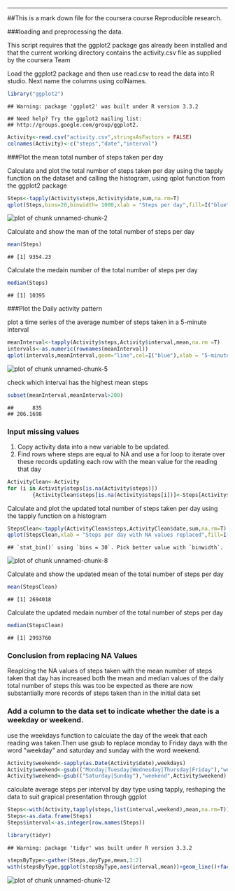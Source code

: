 ---

##This is a mark down file for the coursera course Reproducible research.

###loading and preprocessing the data.

This script requires that the ggplot2 package gas already been installed and that the current working directory contains the activity.csv file as supplied by the coursera Team

Load the ggplot2 package and then use read.csv to read the data into R studio. Next name the columns using colNames.


```r
library("ggplot2")
```

```
## Warning: package 'ggplot2' was built under R version 3.3.2
```

```
## Need help? Try the ggplot2 mailing list:
## http://groups.google.com/group/ggplot2.
```

```r
Activity<-read.csv("activity.csv",stringsAsFactors = FALSE)
colnames(Activity)<-c("steps","date","interval")
```

###Plot the mean total number of steps taken per day

Calculate and plot the total number of steps taken per day using the tapply function on the dataset and calling the 
histogram, using qplot function from the ggplot2 package 


```r
Steps<-tapply(Activity$steps,Activity$date,sum,na.rm=T)
qplot(Steps,bins=20,binwidth= 1000,xlab = "Steps per day",fill=I("blue"),alpha=I(0.6))
```

![plot of chunk unnamed-chunk-2](figure/unnamed-chunk-2-1.png)

Calculate and show the man of the total number of steps per day


```r
mean(Steps)
```

```
## [1] 9354.23
```

Calculate the medain number of the total number of steps per day

```r
median(Steps)
```

```
## [1] 10395
```

###Plot the Daily activity pattern

plot a time series of the average number of steps taken in a 5-minute interval


```r
meanInterval<-tapply(Activity$steps,Activity$interval,mean,na.rm =T)
intervals<-as.numeric(rownames(meanInterval))
qplot(intervals,meanInterval,geom="line",col=I("blue"),xlab = "5-minute intervals", ylab = "Average Number of steps")
```

![plot of chunk unnamed-chunk-5](figure/unnamed-chunk-5-1.png)

check which interval has the highest mean steps


```r
subset(meanInterval,meanInterval>200)
```

```
##      835 
## 206.1698
```

### Input missing values

1. Copy activity data into a new variable to be updated.
2. Find rows where steps are equal to NA and use a for loop to iterate over these records updating each row with the mean value
   for the reading that day 
   

```r
ActivityClean<-Activity
for (i in Activity$steps[is.na(Activity$steps)])
        {ActivityClean$steps[is.na(Activity$steps[i])]<-Steps[Activity$date[is.na(Activity$steps[i])]]}
```

Calculate and plot the updated total number of steps taken per day using the tapply function on a histogram 


```r
StepsClean<-tapply(ActivityClean$steps,ActivityClean$date,sum,na.rm=T)
qplot(StepsClean,xlab = "Steps per day with NA values replaced",fill=I("blue"),alpha=I(0.6))
```

```
## `stat_bin()` using `bins = 30`. Pick better value with `binwidth`.
```

![plot of chunk unnamed-chunk-8](figure/unnamed-chunk-8-1.png)

Calculate and show the updated mean of the total number of steps per day


```r
mean(StepsClean)
```

```
## [1] 2694018
```

Calculate the updated medain number of the total number of steps per day

```r
median(StepsClean)
```

```
## [1] 2993760
```

### Conclusion from replacing NA Values

Reaplcing the NA values of steps taken with the mean number of steps taken that day has increased both the mean and median values of the daily total number of steps this was too be expected as there are now substantially more records of steps taken than in the initial data set

### Add a column to the data set to indicate whether the date is a weekday or weekend.

use the weekdays function to calculate the day of the week that each reading was taken.Then use gsub to replace monday to Friday days with the word "weekday" and saturday and sunday with the word weekend.


```r
Activity$weekend<-sapply(as.Date(Activity$date),weekdays)
Activity$weekend<-gsub(("Monday|Tuesday|Wednesday|Thursday|Friday"),"weekday",Activity$weekend)
Activity$weekend<-gsub(("Saturday|Sunday"),"weekend",Activity$weekend)
```

calculate average steps per interval by day type using tapply, reshaping the data to suit grapical presentation through ggplot


```r
Steps<-with(Activity,tapply(steps,list(interval,weekend),mean,na.rm=T))
Steps<-as.data.frame(Steps)
Steps$interval<-as.integer(row.names(Steps))

library(tidyr)
```

```
## Warning: package 'tidyr' was built under R version 3.3.2
```

```r
stepsByType<-gather(Steps,dayType,mean,1:2)
with(stepsByType,ggplot(stepsByType,aes(interval,mean))+geom_line()+facet_grid(dayType ~ .)+ylab("mean steps per interval"))
```

![plot of chunk unnamed-chunk-12](figure/unnamed-chunk-12-1.png)







